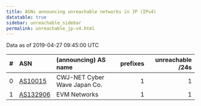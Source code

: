 ```yaml
---
title: ASNs announcing unreachable networks in JP (IPv4)
datatable: true
sidebar: unreachable_sidebar
permalink: unreachable_jp-v4.html
---
```


Data as of 2019-04-27 09:45:00 UTC


<div class="datatable-begin"></div>

|   # | ASN                                      | (announcing) AS name         |   prefixes |   unreachable /24s |
|----:|:-----------------------------------------|:-----------------------------|-----------:|-------------------:|
|   0 | [AS10015](unreachable_AS10015-v4.html)   | CWJ-NET Cyber Wave Japan Co. |          1 |                  1 |
|   1 | [AS132906](unreachable_AS132906-v4.html) | EVM Networks                 |          1 |                  1 |

<div class="datatable-end"></div>